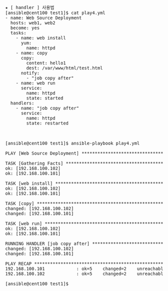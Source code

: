 <pre>
★ [ handler ] 사용법
[ansible@cent100 test1]$ cat play4.yml 
- name: Web Source Deployment 
  hosts: web1, web2
  become: yes
  tasks:
    - name: web install
      yum:
        name: httpd
    - name: copy
      copy:
        content: hello1
        dest: /var/www/html/test.html
      notify:
        - "job copy after"
    - name: web run
      service:
        name: httpd
        state: started
  handlers:
    - name: "job copy after"
      service:
        name: httpd
        state: restarted

       
 
[ansible@cent100 test1]$ ansible-playbook play4.yml

PLAY [Web Source Deployment] *******************************************************************************************************

TASK [Gathering Facts] *************************************************************************************************************
ok: [192.168.100.102]
ok: [192.168.100.101]

TASK [web install] *****************************************************************************************************************
ok: [192.168.100.102]
ok: [192.168.100.101]

TASK [copy] ************************************************************************************************************************
changed: [192.168.100.102]
changed: [192.168.100.101]

TASK [web run] *********************************************************************************************************************
ok: [192.168.100.102]
ok: [192.168.100.101]

RUNNING HANDLER [job copy after] ***************************************************************************************************
changed: [192.168.100.102]
changed: [192.168.100.101]

PLAY RECAP *************************************************************************************************************************
192.168.100.101            : ok=5    changed=2    unreachable=0    failed=0   
192.168.100.102            : ok=5    changed=2    unreachable=0    failed=0   

[ansible@cent100 test1]$ 



</pre>